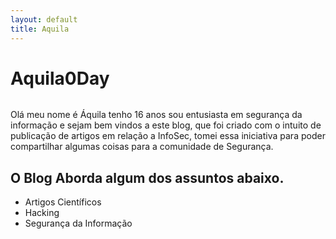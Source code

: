 ```yaml
---
layout: default
title: Aquila
---
```


<div class="post">
	<h1 class="pageTitle">Aquila0Day</h1>
	<img src="{{ '/assets/img/touring.jpg' | prepend: site.baseurl }}" alt="">
	<p class="intro">Olá meu nome é Áquila tenho 16 anos sou entusiasta em segurança da informação e sejam bem vindos a este blog, que foi criado com o intuito de publicação de artigos em relação a InfoSec, tomei essa iniciativa para poder compartilhar algumas coisas para a comunidade de Segurança.</p>
	<h2>O Blog Aborda algum dos assuntos abaixo.</h2>
	<ul>
		<li>Artigos Científicos</li>
  		<li>Hacking</li>
  		<li>Segurança da Informação</li>
  	</ul>
</div>
